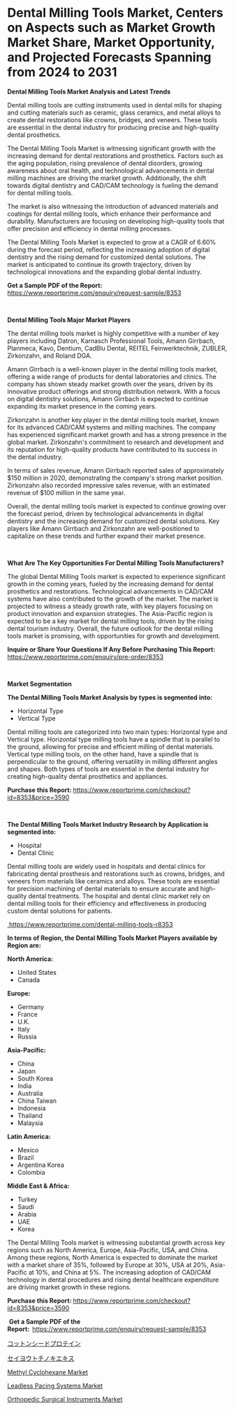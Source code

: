 <p><h1>Dental Milling Tools Market, Centers on Aspects such as Market Growth Market Share, Market Opportunity, and Projected Forecasts Spanning from 2024 to 2031</h1></p><p><strong>Dental Milling Tools Market Analysis and Latest Trends</strong></p>
<p><p>Dental milling tools are cutting instruments used in dental mills for shaping and cutting materials such as ceramic, glass ceramics, and metal alloys to create dental restorations like crowns, bridges, and veneers. These tools are essential in the dental industry for producing precise and high-quality dental prosthetics.</p><p>The Dental Milling Tools Market is witnessing significant growth with the increasing demand for dental restorations and prosthetics. Factors such as the aging population, rising prevalence of dental disorders, growing awareness about oral health, and technological advancements in dental milling machines are driving the market growth. Additionally, the shift towards digital dentistry and CAD/CAM technology is fueling the demand for dental milling tools.</p><p>The market is also witnessing the introduction of advanced materials and coatings for dental milling tools, which enhance their performance and durability. Manufacturers are focusing on developing high-quality tools that offer precision and efficiency in dental milling processes.</p><p>The Dental Milling Tools Market is expected to grow at a CAGR of 6.60% during the forecast period, reflecting the increasing adoption of digital dentistry and the rising demand for customized dental solutions. The market is anticipated to continue its growth trajectory, driven by technological innovations and the expanding global dental industry.</p></p>
<p><strong>Get a Sample PDF of the Report:&nbsp;</strong> <a href="https://www.reportprime.com/enquiry/request-sample/8353">https://www.reportprime.com/enquiry/request-sample/8353</a></p>
<p>&nbsp;</p>
<p><strong>Dental Milling Tools Major Market Players</strong></p>
<p><p>The dental milling tools market is highly competitive with a number of key players including Datron, Karnasch Professional Tools, Amann Girrbach, Planmeca, Kavo, Dentium, CadBlu Dental, REITEL Feinwerktechnik, ZUBLER, Zirkonzahn, and Roland DGA.</p><p>Amann Girrbach is a well-known player in the dental milling tools market, offering a wide range of products for dental laboratories and clinics. The company has shown steady market growth over the years, driven by its innovative product offerings and strong distribution network. With a focus on digital dentistry solutions, Amann Girrbach is expected to continue expanding its market presence in the coming years.</p><p>Zirkonzahn is another key player in the dental milling tools market, known for its advanced CAD/CAM systems and milling machines. The company has experienced significant market growth and has a strong presence in the global market. Zirkonzahn's commitment to research and development and its reputation for high-quality products have contributed to its success in the dental industry.</p><p>In terms of sales revenue, Amann Girrbach reported sales of approximately $150 million in 2020, demonstrating the company's strong market position. Zirkonzahn also recorded impressive sales revenue, with an estimated revenue of $100 million in the same year.</p><p>Overall, the dental milling tools market is expected to continue growing over the forecast period, driven by technological advancements in digital dentistry and the increasing demand for customized dental solutions. Key players like Amann Girrbach and Zirkonzahn are well-positioned to capitalize on these trends and further expand their market presence.</p></p>
<p>&nbsp;</p>
<p><strong>What Are The Key Opportunities For Dental Milling Tools Manufacturers?</strong></p>
<p><p>The global Dental Milling Tools market is expected to experience significant growth in the coming years, fueled by the increasing demand for dental prosthetics and restorations. Technological advancements in CAD/CAM systems have also contributed to the growth of the market. The market is projected to witness a steady growth rate, with key players focusing on product innovation and expansion strategies. The Asia-Pacific region is expected to be a key market for dental milling tools, driven by the rising dental tourism industry. Overall, the future outlook for the dental milling tools market is promising, with opportunities for growth and development.</p></p>
<p><strong>Inquire or Share Your Questions If Any Before Purchasing This Report:</strong> <a href="https://www.reportprime.com/enquiry/pre-order/8353">https://www.reportprime.com/enquiry/pre-order/8353</a></p>
<p>&nbsp;</p>
<p><strong>Market Segmentation</strong></p>
<p><strong>The Dental Milling Tools Market Analysis by types is segmented into:</strong></p>
<p><ul><li>Horizontal Type</li><li>Vertical Type</li></ul></p>
<p><p>Dental milling tools are categorized into two main types: Horizontal type and Vertical type. Horizontal type milling tools have a spindle that is parallel to the ground, allowing for precise and efficient milling of dental materials. Vertical type milling tools, on the other hand, have a spindle that is perpendicular to the ground, offering versatility in milling different angles and shapes. Both types of tools are essential in the dental industry for creating high-quality dental prosthetics and appliances.</p></p>
<p><strong>Purchase this Report:&nbsp;</strong><a href="https://www.reportprime.com/checkout?id=8353&price=3590">https://www.reportprime.com/checkout?id=8353&price=3590</a></p>
<p>&nbsp;</p>
<p><strong>The Dental Milling Tools Market Industry Research by Application is segmented into:</strong></p>
<p><ul><li>Hospital</li><li>Dental Clinic</li></ul></p>
<p><p>Dental milling tools are widely used in hospitals and dental clinics for fabricating dental prosthesis and restorations such as crowns, bridges, and veneers from materials like ceramics and alloys. These tools are essential for precision machining of dental materials to ensure accurate and high-quality dental treatments. The hospital and dental clinic market rely on dental milling tools for their efficiency and effectiveness in producing custom dental solutions for patients.</p></p>
<p><a href="https://www.reportprime.com/dental-milling-tools-r8353">&nbsp;https://www.reportprime.com/dental-milling-tools-r8353</a></p>
<p><strong>In terms of Region, the Dental Milling Tools Market Players available by Region are:</strong></p>
<p>
    <p> <strong> North America: </strong>
        <ul>
            <li>United States</li>
            <li>Canada</li>
        </ul>
        </p> 
    <p> <strong> Europe: </strong>
        <ul>
            <li>Germany</li>
            <li>France</li>
            <li>U.K.</li>
            <li>Italy</li>
            <li>Russia</li>
        </ul>
        </p> 
    <p> <strong> Asia-Pacific: </strong>
        <ul>
            <li>China</li>
            <li>Japan</li>
            <li>South Korea</li>
            <li>India</li>
            <li>Australia</li>
            <li>China Taiwan</li>
            <li>Indonesia</li>
            <li>Thailand</li>
            <li>Malaysia</li>
        </ul>
        </p> 
    <p> <strong> Latin America: </strong>
        <ul>
            <li>Mexico</li>
            <li>Brazil</li>
            <li>Argentina Korea</li>
            <li>Colombia</li>
        </ul>
        </p> 
    <p> <strong> Middle East & Africa: </strong>
        <ul>
            <li>Turkey</li>
            <li>Saudi</li>
            <li>Arabia</li>
            <li>UAE</li>
            <li>Korea</li>
        </ul>
    </p>
    </p>
<p><p>The Dental Milling Tools market is witnessing substantial growth across key regions such as North America, Europe, Asia-Pacific, USA, and China. Among these regions, North America is expected to dominate the market with a market share of 35%, followed by Europe at 30%, USA at 20%, Asia-Pacific at 10%, and China at 5%. The increasing adoption of CAD/CAM technology in dental procedures and rising dental healthcare expenditure are driving market growth in these regions.</p></p>
<p><strong>Purchase this Report: </strong><a href="https://www.reportprime.com/checkout?id=8353&price=3590">https://www.reportprime.com/checkout?id=8353&price=3590</a></p>
<p>&nbsp;<strong>Get a Sample PDF of the Report:&nbsp;&nbsp;</strong><a href="https://www.reportprime.com/enquiry/request-sample/8353">https://www.reportprime.com/enquiry/request-sample/8353</a></p>
<p><strong></strong></p>
<p><p><a href="https://github.com/vlcostes/Market-Research-Report-List-1/blob/main/213017522778.md">コットンシードプロテイン</a></p><p><a href="https://github.com/EstaSprer20231/Market-Research-Report-List-1/blob/main/966691422779.md">セイヨウトチノキエキス</a></p><p><a href="https://issuu.com/reportprime-2/docs/methyl-cyclohexane-market-size-2030.pptx">Methyl Cyclohexane Market</a></p><p><a href="https://github.com/Angelnienowdseej3e45z3p8c/Market-Research-Report-List-2/blob/main/leadless-pacing-systems-market.md">Leadless Pacing Systems Market</a></p><p><a href="https://github.com/brentleyjimmiealvaradoz4l1rea/Market-Research-Report-List-2/blob/main/orthopedic-surgical-instruments-market.md">Orthopedic Surgical Instruments Market</a></p></p>